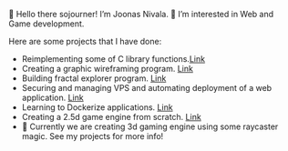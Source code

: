 👋 Hello there sojourner! I’m Joonas Nivala.
👀 I’m interested in Web and Game development.

Here are some projects that I have done:
- Reimplementing some of C library functions.[Link](https://github.com/kafkalainen/libft_reloaded)
- Creating a graphic wireframing program. [Link](https://github.com/kafkalainen/fdf)
- Building fractal explorer program. [Link](https://github.com/kafkalainen/fractol)
- Securing and managing VPS and automating
deployment of a web application. [Link](https://github.com/kafkalainen/roger-skyline-1)
- Learning to Dockerize applications. [Link](https://github.com/kafkalainen/docker-1)
- Creating a 2.5d game engine from scratch. [Link](https://github.com/kafkalainen/wolf3d) 
- 🌱 Currently we are creating 3d gaming engine using some raycaster magic. See my projects for more info!
